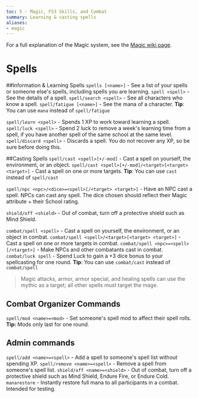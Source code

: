 ```yaml
---
toc: 5 - Magic, FS3 Skills, and Combat
summary: Learning & casting spells
aliases:
- magic
---
```

For a full explanation of the Magic system, see the [Magic wiki page](/wiki/magic).
# Spells

##Information & Learning Spells
`spells [<name>]` - See a list of your spells or someone else's spells, including spells you are learning.
`spell <spell>` - See the details of a spell.
`spell/search <spell>` - See all characters who know a spell.
`spell/fatigue [<name>]` - See the mana of a character.
**Tip**: You can use `mana` instead of `spell/fatigue`

`spell/learn <spell>` - Spends 1 XP to work toward learning a spell.
`spell/luck <spell>` - Spend 2 luck to remove a week's learning time from a spell, if you have another spell of the same school at the same level.
`spell/discard <spell>`  - Discards a spell. You do not recover any XP, so be sure before doing this.

##Casting Spells
`spell/cast <spell>[+/-mod]` - Cast a spell on yourself, the environment, or an object.
`spell/cast <spell>[+/-mod]/<target>[<target> <target>]` - Cast a spell on one or more targets.
**Tip**: You can use `cast` instead of `spell/cast`

`spell/npc <npc>/<dice>=<spell>[/<target> <target>]` - Have an NPC cast a spell. NPCs can cast any spell. The dice chosen should reflect their Magic attribute + their School rating.

`shield/off <shield>` - Out of combat, turn off a protective shield such as Mind Shield.

`combat/spell <spell>` - Cast a spell on yourself, the environment, or an object in combat.
`combat/spell <spell>/<target>[<target> <target>]` - Cast a spell on one or more targets in combat.
`combat/spell <npc>=<spell>[/<target>]` - Make NPCs and other combatants cast in combat.
`combat/luck spell` - Spend Luck to gain a +3 dice bonus to your spellcasting for one round.
**Tip**: You can use `combat/cast` instead of `combat/spell`

> Magic attacks, armor, armor special, and healing spells can use the mythic as a target; all other spells must target the mage.

## Combat Organizer Commands
`spell/mod <name>=<mod>` - Set someone's spell mod to affect their spell rolls.
**Tip:** Mods only last for one round.

## Admin commands
`spell/add <name>=<spell>` - Add a spell to someone's spell list without spending XP.
`spell/remove <name>=<spell>` - Remove a spell from someone's spell list.
`shield/off <name>=<shield>` - Out of combat, turn off a protective shield such as Mind Shield, Endure Fire, or Endure Cold.
`manarestore` - Instantly restore full mana to all participants in a combat. Intended for testing.
